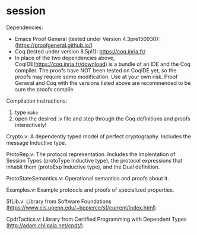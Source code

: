 # session

Dependencies:
* Emacs Proof General (tested under Version 4.3pre150930): (https://proofgeneral.github.io/)
* Coq (tested under version 8.5pl1):  https://coq.inria.fr/
* In place of the two dependencies above, CoqIDE(https://coq.inria.fr/download) is a bundle of an IDE and the Coq compiler.  The proofs have NOT been tested on CoqIDE yet, so the proofs may require some modification.  Use at your own risk.  Proof General and Coq with the versions listed above are recommended to be sure the proofs compile.

Compilation instructions:
1. type `make`
2. open the desired .v file and step through the Coq definitions and
proofs interactively!

Crypto.v:  A dependently typed model of perfect cryptography.
Includes the message Inductive type.

ProtoRep.v:  The protocol representation.  Includes the
implentation of Session Types (protoType Inductive type), the
protocol expressions that inhabit them (protoExp Inductive
type), and the Dual definition.

ProtoStateSemantics.v:  Operational semantics and proofs about it.

Examples.v:  Example protocols and proofs of specialized properties.

SfLib.v:  Library from Software Foundations
(https://www.cis.upenn.edu/~bcpierce/sf/current/index.html).

CpdtTactics.v:  Library from Certified Programming with Dependent Types (http://adam.chlipala.net/cpdt/).
